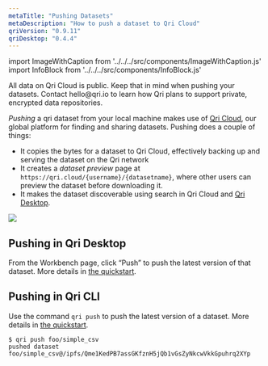 ```yaml
---
metaTitle: "Pushing Datasets"
metaDescription: "How to push a dataset to Qri Cloud"
qriVersion: "0.9.11"
qriDesktop: "0.4.4"
---
```

import ImageWithCaption from '../../../src/components/ImageWithCaption.js'
import InfoBlock from '../../../src/components/InfoBlock.js'

<InfoBlock type='warning'>
  All data on Qri Cloud is public. Keep that in mind when pushing your datasets. Contact hello@qri.io to learn how Qri plans to support private, encrypted data repositories.
</InfoBlock>

_Pushing_ a qri dataset from your local machine makes use of [Qri Cloud](https://qri.cloud), our global platform for finding and sharing datasets. Pushing does a couple of things:

- It copies the bytes for a dataset to Qri Cloud, effectively backing up and serving the dataset on the Qri network
- It creates a _dataset preview_ page at `https://qri.cloud/{username}/{datasetname}`, where other users can preview the dataset before downloading it.
- It makes the dataset discoverable using search in Qri Cloud and [Qri Desktop](/download).

<img src="/img/cli-cloud-publish.png"/>

## Pushing in Qri Desktop

From the Workbench page, click “Push” to push the latest version of that dataset. More details in [the quickstart](https://qri.io/docs/getting-started/qri-desktop-quickstart#push-to-the-qri-network--qri-cloud).

<ImageWithCaption src='/img/screenshots/publish.png' shadow/>

## Pushing in Qri CLI

Use the command `qri push` to push the latest version of a dataset. More details in [the quickstart](https://qri.io/docs/getting-started/qri-cli-quickstart#push-to-qri-cloud).

```
$ qri push foo/simple_csv
pushed dataset foo/simple_csv@/ipfs/Qme1KedPB7assGKfznH5jQb1vGsZyNkcwVkkGpuhrq2XYp
```
